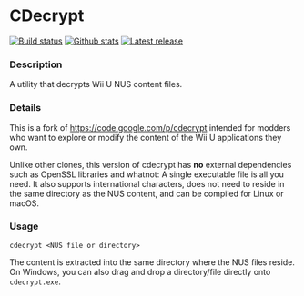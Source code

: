 # CDecrypt

[![Build status](https://img.shields.io/appveyor/ci/VitaSmith/cdecrypt.svg?style=flat-square)](https://ci.appveyor.com/project/VitaSmith/cdecrypt)
[![Github stats](https://img.shields.io/github/downloads/VitaSmith/cdecrypt/total.svg?style=flat-square)](https://github.com/VitaSmith/cdecrypt/releases)
[![Latest release](https://img.shields.io/github/release-pre/VitaSmith/cdecrypt?style=flat-square)](https://github.com/VitaSmith/cdecrypt/releases)

### Description

A utility that decrypts Wii U NUS content files.

### Details

This is a fork of https://code.google.com/p/cdecrypt intended for modders who
want to explore or modify the content of the Wii U applications they own.

Unlike other clones, this version of cdecrypt has **no** external dependencies
such as OpenSSL libraries and whatnot: A single executable file is all you need.
It also supports international characters, does not need to reside in the same
directory as the NUS content, and can be compiled for Linux or macOS.

### Usage

```
cdecrypt <NUS file or directory>
```

The content is extracted into the same directory where the NUS files reside.  
On Windows, you can also drag and drop a directory/file directly onto `cdecrypt.exe`.
